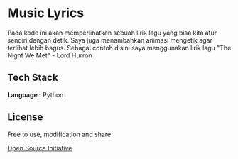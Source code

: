 
# Music Lyrics

Pada kode ini akan memperlihatkan sebuah lirik lagu yang bisa kita atur sendiri dengan detik. Saya juga menambahkan animasi mengetik agar terlihat lebih bagus. Sebagai contoh disini saya menggunakan lirik lagu "The Night We Met" - Lord Hurron

## Tech Stack

**Language :** Python


## License

Free to use, modification and share

[Open Source Initiative](https://opensource.org/license/afl-3-0-php)

